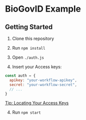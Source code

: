 # BioGovID Example

## Getting Started

1. Clone this repository

2. Run `npm install`

3. Open `./auth.js`

4. Insert your Access keys:

```js
const auth = {
  apikey: "your-workflow-apikey",
  secret: "your-workflow-secret",
  // ...
}
```

<a target="_blank" href="https://docs.iddataweb.com/docs/workflow-access-keys">Tip: Locating Your Access Keys<a>

4. Run `npm start`